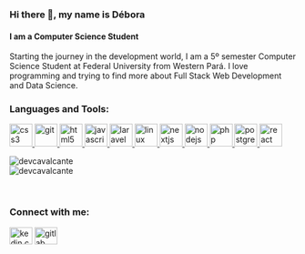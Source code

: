 ### Hi there 👋, my name is Débora
#### I am a Computer Science Student
Starting the journey in the development world, I am a 5º semester Computer Science Student at Federal University from Western Pará. I love programming and trying to find more about Full Stack Web Development and Data Science.

<h3 align="left">Languages and Tools:</h3>
<p align="left"> <a href="https://www.w3schools.com/css/" target="_blank"> <img src="https://devicons.github.io/devicon/devicon.git/icons/css3/css3-original-wordmark.svg" alt="css3" width="40" height="40"/> </a> <a href="https://git-scm.com/" target="_blank"> <img src="https://www.vectorlogo.zone/logos/git-scm/git-scm-icon.svg" alt="git" width="40" height="40"/> </a> <a href="https://www.w3.org/html/" target="_blank"> <img src="https://devicons.github.io/devicon/devicon.git/icons/html5/html5-original-wordmark.svg" alt="html5" width="40" height="40"/> </a> <a href="https://developer.mozilla.org/en-US/docs/Web/JavaScript" target="_blank"> <img src="https://devicons.github.io/devicon/devicon.git/icons/javascript/javascript-original.svg" alt="javascript" width="40" height="40"/> </a> <a href="https://laravel.com/" target="_blank"> <img src="https://devicons.github.io/devicon/devicon.git/icons/laravel/laravel-plain-wordmark.svg" alt="laravel" width="40" height="40"/> </a> <a href="https://www.linux.org/" target="_blank"> <img src="https://devicons.github.io/devicon/devicon.git/icons/linux/linux-original.svg" alt="linux" width="40" height="40"/> </a> <a href="https://nextjs.org/" target="_blank"> <img src="https://cdn.worldvectorlogo.com/logos/nextjs-3.svg" alt="nextjs" width="40" height="40"/> </a> <a href="https://nodejs.org" target="_blank"> <img src="https://devicons.github.io/devicon/devicon.git/icons/nodejs/nodejs-original-wordmark.svg" alt="nodejs" width="40" height="40"/> </a> <a href="https://www.php.net" target="_blank"> <img src="https://devicons.github.io/devicon/devicon.git/icons/php/php-original.svg" alt="php" width="40" height="40"/> </a> <a href="https://www.postgresql.org" target="_blank"> <img src="https://devicons.github.io/devicon/devicon.git/icons/postgresql/postgresql-original-wordmark.svg" alt="postgresql" width="40" height="40"/> </a> <a href="https://reactjs.org/" target="_blank"> <img src="https://devicons.github.io/devicon/devicon.git/icons/react/react-original-wordmark.svg" alt="react" width="40" height="40"/> </a> </p>

<p align="rigth">
&nbsp;<img align="left" src="https://github-readme-stats.vercel.app/api?username=devcavalcante&show_icons=true&locale=en" alt="devcavalcante" />
</br>
<img align="center" src="https://github-readme-stats.vercel.app/api/top-langs?username=devcavalcante&show_icons=true&locale=en&layout=compact" alt="devcavalcante" />
</p>
</br>
<p>
<h3 align="left">Connect with me:</h3>
<p align="left">
<a href="https://www.linkedin.com/in/débora-cavalcante-171633142/" target="blank"><img align="center" src="https://cdn.jsdelivr.net/npm/simple-icons@3.0.1/icons/linkedin.svg" alt="kedin.com/in/debora-cavalcante-171633142/" height="30" width="40" /></a>
  <a href="https://gitlab.com/debora.brito" target="blank"><img align="center" src="https://cdn.jsdelivr.net/npm/simple-icons@3.0.1/icons/gitlab.svg" alt="gitlab" height="30" width="40" /></a>
</p>
</p>
